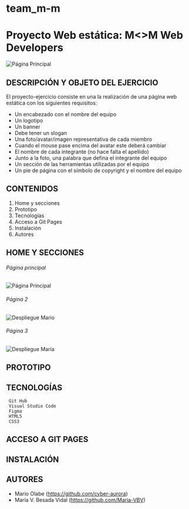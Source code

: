 # team_m-m

# Proyecto Web estática:  M<>M Web Developers

![Página Principal](./IMAGENES/pag_principal.png "Página Principal")

## DESCRIPCIÓN Y OBJETO DEL EJERCICIO

El proyecto-ejercicio consiste en una la realización de una página web estática con los siguientes requisitos:

- Un encabezado con el nombre del equipo
- Un logotipo
- Un banner
- Debe tener un slogan
- Una foto/avatar/imagen representativa de cada miembro
- Cuando el mouse pase encima del avatar este deberá cambiar
- El nombre de cada integrante (no hace falta el apellido)
- Junto a la foto, una palabra que defina el integrante del equipo
- Un sección de las herramientas utilizadas por el equipo
- Un pie de página con el símbolo de copyright y el nombre del equipo


## CONTENIDOS


1. Home y secciones
2. Prototipo
3. Tecnologías
4. Acceso a Git Pages
5. Instalación
6. Autores


## HOME Y SECCIONES

###### Página principal

![Página Principal](./IMAGENES/pag_principal.png "Página Principal")

###### Página 2

![Despliegue Mario](./IMAGENES/hovering_mario.png "Despliegue Mario")

###### Página 3

![Despliegue María](./IMAGENES/hovering_maria.png "Despliegue María")

## PROTOTIPO

## TECNOLOGÍAS
	 Git Hub
	 Visual Studio Code
	 Figma
	 HTML5
	 CSS3

## ACCESO A GIT PAGES

## INSTALACIÓN

## AUTORES

- Mario Olabe (https://github.com/cyber-aurora)
- María V. Besada Vidal  (https://github.com/Maria-VBV)
